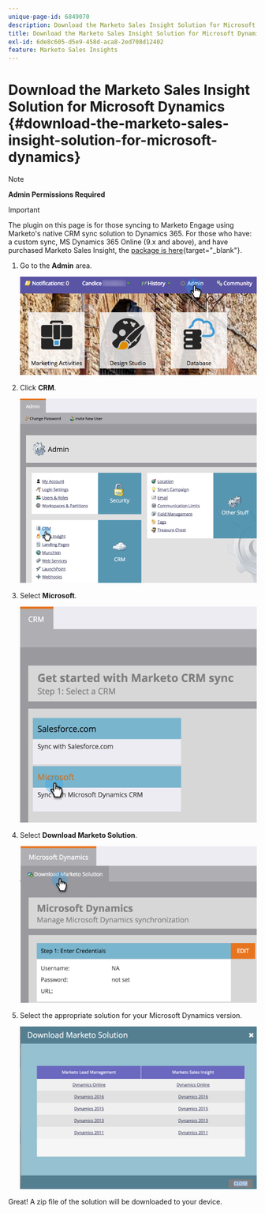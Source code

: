 ```yaml
---
unique-page-id: 6849070
description: Download the Marketo Sales Insight Solution for Microsoft Dynamics - Marketo Docs - Product Documentation
title: Download the Marketo Sales Insight Solution for Microsoft Dynamics
exl-id: 6de8c605-d5e9-458d-aca8-2ed708d12402
feature: Marketo Sales Insights
---
```

# Download the Marketo Sales Insight Solution for Microsoft Dynamics {#download-the-marketo-sales-insight-solution-for-microsoft-dynamics}

>[!NOTE]
>
>**Admin Permissions Required**

>[!IMPORTANT]
>
>The plugin on this page is for those syncing to Marketo Engage using Marketo's native CRM sync solution to Dynamics 365. For those who have: a custom sync, MS Dynamics 365 Online (9.x and above), and have purchased Marketo Sales Insight, the [package is here](https://mktg-cdn.marketo.com/community/MarketoSalesInsight_NonNative.zip){target="_blank"}.

1. Go to the **Admin** area.

   ![](assets/mainnavhand.png)

1. Click **CRM**.

   ![](assets/image2015-3-11-13-3a7-3a11.png)

1. Select **Microsoft**.

   ![](assets/image2016-5-3.png)

1. Select **Download Marketo Solution**.

   ![](assets/image2015-3-11-13-3a10-3a4.png)

1. Select the appropriate solution for your Microsoft Dynamics version.

   ![](assets/msd-online.png)

Great! A zip file of the solution will be downloaded to your device.
